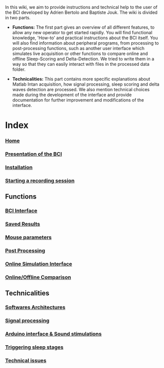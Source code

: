 In this wiki, we aim to provide instructions and technical help to the user of the BCI developed by Adrien Bertolo and Baptiste Jouk.
The wiki is divided in two parts.

* **Functions:** The first part gives an overview of all different features, to allow any new operator to get started rapidly. 
You will find functional knowledge, 'How-to' and practical instructions about the BCI itself. You will also find information about peripheral programs, from processing to post-processing functions, such as another user interface which simulates live acquisition or other functions to compare online and offline Sleep-Scoring and Delta-Detection. 
We tried to write them in a way so that they can easily interact with files in the processed data folder.
 
* **Technicalities:** This part contains more specific explanations about Matlab Intan acquisition, how signal processing, sleep scoring and delta waves detection are processed. 
We also mention technical choices made during the development of the interface and provide documentation for further improvement and modifications of the interface.

# Index
### [Home](https://github.com/MobsLab/DeltaFeedBack/wiki/Home)
### [Presentation of the BCI](https://github.com/MobsLab/DeltaFeedBack/wiki/Presentation-of-the-BCI)
### [Installation](https://github.com/MobsLab/DeltaFeedBack/wiki/Installing-the-BCI-on-a-new-computer)
### [Starting a recording session](https://github.com/MobsLab/DeltaFeedBack/wiki/Starting-a-recording-session)
## Functions
### [BCI Interface](https://github.com/MobsLab/DeltaFeedBack/wiki/BCI-Interface)
### [Saved Results](https://github.com/MobsLab/DeltaFeedBack/wiki/Saved-Results)
### [Mouse parameters](https://github.com/MobsLab/DeltaFeedBack/wiki/Mouse-parameters)
### [Post Processing](https://github.com/MobsLab/DeltaFeedBack/wiki/Post-processing)
### [Online Simulation Interface](https://github.com/MobsLab/DeltaFeedBack/wiki/Online-Simulation-Interface)
### [Online/Offline Comparison](https://github.com/MobsLab/DeltaFeedBack/wiki/Online-Offline-Comparison)
## Technicalities
### [Softwares Architectures](https://github.com/MobsLab/DeltaFeedBack/wiki/Softwares-Architectures)
### [Signal processing](https://github.com/MobsLab/DeltaFeedBack/wiki/Signal-processing)
### [Arduino interface & Sound stimulations](https://github.com/MobsLab/DeltaFeedBack/wiki/Arduino-interface-&-Sound-stimulations)
### [Triggering sleep stages](https://github.com/MobsLab/DeltaFeedBack/wiki/Triggering-sleep-stages)
### [Technical issues](https://github.com/MobsLab/DeltaFeedBack/wiki/Technical-issues)
